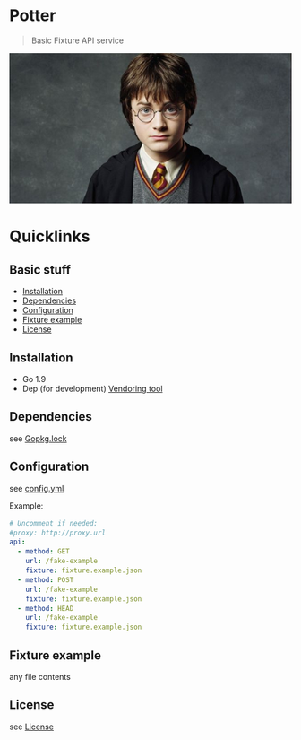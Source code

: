 Potter
=======================
> Basic Fixture API service

![Harry Potter](./github/image.jpg?raw=true)

# Quicklinks
## Basic stuff
- [Installation](#installation)
- [Dependencies](#dependencies)
- [Configuration](#configuration)
- [Fixture example](#fixture-example)
- [License](#license)

## Installation
- Go 1.9
- Dep (for development) [Vendoring tool](https://github.com/golang/dep#usage)

## Dependencies

see [Gopkg.lock](./Gopkg.lock)

## Configuration

see [config.yml](./config.example.yml)

Example:
```yaml
# Uncomment if needed:
#proxy: http://proxy.url
api:
  - method: GET
    url: /fake-example
    fixture: fixture.example.json
  - method: POST
    url: /fake-example
    fixture: fixture.example.json
  - method: HEAD
    url: /fake-example
    fixture: fixture.example.json

```

## Fixture example

any file contents

## License

see [License](./LICENSE)